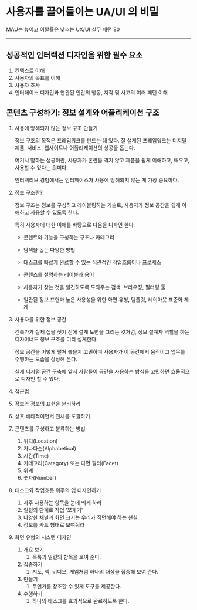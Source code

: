 # 사용자를 끌어들이는 UA/UI 의 비밀

MAU는 높이고 이탈률은 낮추는 UX/UI 실무 패턴 80

---

## 성공적인 인터랙션 디자인을 위한 필수 요소

1. 컨텍스트 이해
2. 사용자의 목표를 이해
3. 사용자 조사
4. 인터페이스 디자인과 연관된 인간의 행동, 지각 및 사고의 여러 패턴 이해

## 콘텐츠 구성하기: 정보 설계와 어플리케이션 구조

1. 사용에 방해되지 않는 정보 구조 만들기

   정보 구조의 목적은 프레임워크를 만드는 데 있다. 잘 설계된 프레임워크는 디지털 제품, 서비스, 웹사이트나 어플리케이션의 성공을 돕는다.

   여기서 말하는 성공이란, 사용자가 혼란을 겪지 않고 제품을 쉽게 이해하고, 배우고, 사용할 수 있다는 의미다.

   인터랙티브 경험에서는 인터페이스가 사용에 방해되지 않는 게 가장 중요하다.

2. 정보 구조란?

   정보 구조는 정보를 구성하고 레이블링하는 기술로, 사용자가 정보 공간을 쉽게 이해하고 사용할 수 있도록 한다.

   특히 사용자에 대한 이해를 바탕으로 다음을 디자인 한다.

   - 콘텐트와 기능을 구성하는 구조나 카테고리

   - 탐색을 돕는 다양한 방법

   - 태스크를 빠르게 완료할 수 있는 직관적인 작업흐름이나 프로세스

   - 콘텐츠를 설명하는 레이블과 용어

   - 사용자가 찾는 것을 발견하도록 도와주는 검색, 브라우징, 필터링 툴

   - 일관된 정보 표현과 높은 사용성을 위한 화면 유형, 템플릿, 레이아웃 표준화 체계

3. 사용자를 위한 정보 공간

   건축가가 실제 집을 짓기 전에 설계 도면을 그리는 것처럼, 정보 설계자 역할을 하는 디자이너도 정보 구조를 미리 설계한다.

   정보 공간을 어떻게 펼쳐 놓을지 고민하며 사용자가 이 공간에서 움직이고 업무를 수행하는 모습을 상상해 본다.

   실제 디지털 공간 구축에 앞서 사람들이 공간을 사용하는 방식을 고민하면 효율적으로 디자인 할 수 있다.

4. 접근법

5. 정보와 정보의 표현을 분리하라

6. 상호 배타적이면서 전체를 포괄하기

7. 콘텐츠를 구성하고 분류하는 방법

   1. 위치(Location)
   2. 가나다순(Alphabetical)
   3. 시간(Time)
   4. 카테고리(Category) 또는 다면 필터(Facet)
   5. 위계
   6. 숫자(Number)

8. 태스크와 작업흐름 위주의 앱 디자인하기

   1. 자주 사용하는 항목을 눈에 띄게 하라
   2. 일련의 단계로 작업 '쪼개기'
   3. 다양한 채널과 화면 크기는 우리가 직면해야 하는 현실
   4. 정보를 카드 형태로 보여줘라

9. 화면 유형의 시스템 디자인

   1. 개요 보기
      1. 목록과 일련의 항목을 보여 준다.
   2. 집중하기
      1. 지도, 책, 비디오, 게임처럼 하나의 대상을 집중해 보여 준다.
   3. 만들기
      1. 무언가를 창조할 수 있게 도구를 제공한다.
   4. 수행하기
      1. 하나의 태스크를 효과적으로 완료하도록 한다.
